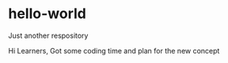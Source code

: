 # hello-world
Just another respository

Hi Learners,
Got some coding time and plan for the new concept
